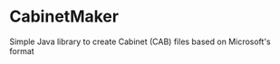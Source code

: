 CabinetMaker
============

Simple Java library to create Cabinet (CAB) files based on Microsoft's format
